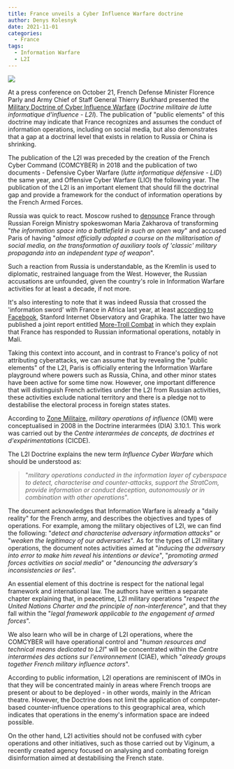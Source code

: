```yaml
---
title: France unveils a Cyber Influence Warfare doctrine
author: Denys Kolesnyk
date: 2021-11-01
categories:
  - France
tags:
  - Information Warfare
  - L2I
---
```


![](/images/parly_burkhard.jpeg)

At a press conference on October 21, French Defense Minister Florence Parly and Army Chief of Staff General Thierry Burkhard presented the [Military Doctrine of Cyber Influence Warfare](https://www.defense.gouv.fr/sites/default/files/ema/Doctrine%20de%20lutte%20informatique%20d%25u2019influence%20%28L2I%29.pdf) (*Doctrine militaire de lutte informatique d'influence - L2I*). The publication of "public elements" of this doctrine may indicate that France recognizes and assumes the conduct of information operations, including on social media, but also demonstrates that a gap at a doctrinal level that exists in relation to Russia or China is shrinking.

The publication of the L2I was preceded by the creation of the French Cyber Command (COMCYBER) in 2018 and the publication of two documents - Defensive Cyber Warfare (*lutte informatique défensive - LID*) the same year, and Offensive Cyber Warfare (LIO) the following year. The publication of the L2I is an important element that should fill the doctrinal gap and provide a framework for the conduct of information operations by the French Armed Forces.

Russia was quick to react. Moscow rushed to [denounce](https://ria.ru/20211027/frantsiya-1756470165.html) France through Russian Foreign Ministry spokeswoman Maria Zakharova of transforming "*the information space into a battlefield in such an open way*" and accused Paris of having "*almost officially adopted a course on the militarisation of social media, on the transformation of auxiliary tools of 'classic' military propaganda into an independent type of weapon*".

Such a reaction from Russia is understandable, as the Kremlin is used to diplomatic, restrained language from the West. However, the Russian accusations are unfounded, given the country's role in Information Warfare activities for at least a decade, if not more.

It's also interesting to note that it was indeed Russia that crossed the 'information sword' with France in Africa last year, at least [according to Facebook](https://about.fb.com/news/2020/12/removing-coordinated-inauthentic-behavior-france-russia/), Stanford Internet Observatory and Graphika. The latter two have published a joint report entitled [More-Troll Combat](https://public-assets.graphika.com/reports/graphika_stanford_report_more_troll_kombat.pdf) in which they explain that France has responded to Russian informational operations, notably in Mali.

Taking this context into account, and in contrast to France's policy of not attributing cyberattacks, we can assume that by revealing the "public elements" of the L2I, Paris is officially entering the Information Warfare playground where powers such as Russia, China, and other minor states have been active for some time now. However, one important difference that will distinguish French activities under the L2I from Russian activities, these activities exclude national territory and there is a pledge not to destabilise the electoral process in foreign states states.

According to [Zone Militaire](http://www.opex360.com/2021/10/21/la-france-assume-de-mener-une-lutte-informatique-dinfluence-en-appui-de-ses-operations-militaires/), *military operations of influence* (OMI) were conceptualised in 2008 in the Doctrine interarmées (DIA) 3.10.1. This work was carried out by the *Centre interarmées de concepts, de doctrines et d'expérimentations* (CICDE).

The L2I Doctrine explains the new term *Influence Cyber Warfare* which should be understood as:

> "*military operations conducted in the information layer of cyberspace to detect, characterise and counter-attacks, support the StratCom, provide information or conduct deception, autonomously or in combination with other operations*".

The document acknowledges that Information Warfare is already a "daily reality" for the French army, and describes the objectives and types of operations. For example, among the military objectives of L2I, we can find the following: "*detect and characterise adversary information attacks*" or "*weaken the legitimacy of our adversaries*". As for the types of L2I military operations, the document notes activities aimed at "*inducing the adversary into error to make him reveal his intentions or device*", "*promoting armed forces activities on social media*" or "*denouncing the adversary's inconsistencies or lies*".

An essential element of this doctrine is respect for the national legal framework and international law. The authors have written a separate chapter explaining that, in peacetime, L2I military operations "*respect the United Nations Charter and the principle of non-interference*", and that they fall within the "*legal framework applicable to the engagement of armed forces*".

We also learn who will be in charge of L2I operations, where the COMCYBER will have operational control and "*human resources and technical means dedicated to L2I*" will be concentrated within the *Centre interarmées des actions sur l'environnement* (CIAE), which "*already groups together French military influence actors*".

According to public information, L2I operations are reminiscent of IMOs in that they will be concentrated mainly in areas where French troops are present or about to be deployed - in other words, mainly in the African theatre. However, the Doctrine does not limit the application of computer-based counter-influence operations to this geographical area, which indicates that operations in the enemy's information space are indeed possible.

On the other hand, L2I activities should not be confused with cyber operations and other initiatives, such as those carried out by Viginum, a recently created agency focused on analysing and combating foreign disinformation aimed at destabilising the French state.